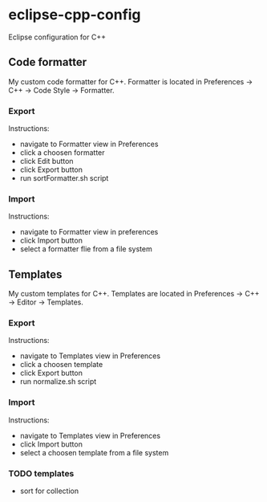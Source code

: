 # eclipse-cpp-config #
Eclipse configuration for C++

## Code formatter ##
My custom code formatter for C++. Formatter is located in Preferences -> C++ -> Code Style ->  Formatter.

### Export ###
Instructions:
- navigate to Formatter view in Preferences
- click a choosen formatter
- click Edit button
- click Export button
- run sortFormatter.sh script

### Import ###
Instructions:
- navigate to Formatter view in preferences
- click Import button
- select a formatter flie from a file system

## Templates ##
My custom templates for C++. Templates are located in Preferences -> C++ -> Editor ->  Templates.

### Export ###
Instructions:
- navigate to Templates view in Preferences
- click a choosen template
- click Export button
- run normalize.sh script

### Import ###
Instructions:
- navigate to Templates view in Preferences
- click Import button
- select a choosen template from a file system
 
### TODO templates ###
- sort for collection
